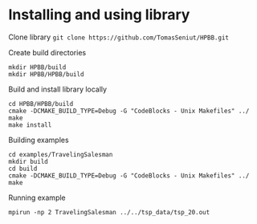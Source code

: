
# Installing and using library 

Clone library
```git clone https://github.com/TomasSeniut/HPBB.git```

Create build directories
~~~
mkdir HPBB/build
mkdir HPBB/HPBB/build
~~~

Build and install library locally
~~~
cd HPBB/HPBB/build
cmake -DCMAKE_BUILD_TYPE=Debug -G "CodeBlocks - Unix Makefiles" ../
make
make install
~~~

Building examples
~~~
cd examples/TravelingSalesman
mkdir build
cd build 
cmake -DCMAKE_BUILD_TYPE=Debug -G "CodeBlocks - Unix Makefiles" ../
make
~~~


Running example
~~~
mpirun -np 2 TravelingSalesman ../../tsp_data/tsp_20.out
~~~